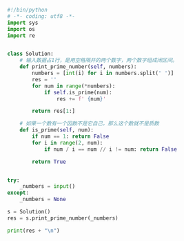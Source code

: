 
<BlogInfo title="41.质数生成器" author="白日梦想猿" pv=0 read_times=0 pre_cost_time=0分35秒 category="leetcode" tag_list="['leetcode']" create_time="2022.03.18 14:44:46" update_time="2022.03.19 08:57:51" />

```python
#!/bin/python
# -*- coding: utf8 -*-
import sys
import os
import re


class Solution:
    # 输入数据占1行，是用空格隔开的两个数字，两个数字组成闭区间。
    def print_prime_number(self, numbers):
        numbers = [int(i) for i in numbers.split(' ')]
        res = ''
        for num in range(*numbers):
            if self.is_prime(num):
                res += f' {num}'

        return res[1:]

    # 如果一个数有一个因数不是它自己，那么这个数就不是质数
    def is_prime(self, num):
        if num == 1: return False
        for i in range(2, num):
            if num / i == num // i != num: return False

        return True


try:
    _numbers = input()
except:
    _numbers = None

s = Solution()
res = s.print_prime_number(_numbers)

print(res + "\n")

```
